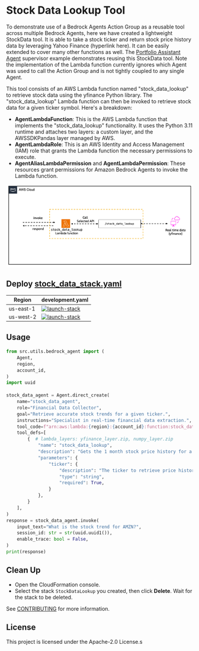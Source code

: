 # Stock Data Lookup Tool

To demonstrate use of a Bedrock Agents Action Group as a reusable tool across multiple Bedrock Agents, here we have created a lightweight StockData tool. It is able to take a stock ticker and return stock price history data by leveraging Yahoo Finance (hyperlink here). It can be easily extended to cover many other functions as well. The [Portfolio Assistant Agent](/examples/multi-agent-collaboration/portfolio_assistant_agent/) supervisor example demonstrates reusing this StockData tool. Note the implementation of the Lambda function currently ignores which Agent was used to call the Action Group and is not tightly coupled to any single Agent.

This tool consists of an AWS Lambda function named "stock_data_lookup" to retrieve stock data using the yfinance Python library. The "stock_data_lookup" Lambda function can then be invoked to retrieve stock data for a given ticker symbol. Here's a breakdown:

- **AgentLambdaFunction**: This is the AWS Lambda function that implements the "stock_data_lookup" functionality. It uses the Python 3.11 runtime and attaches two layers: a custom layer, and the AWSSDKPandas layer managed by AWS.
- **AgentLambdaRole**: This is an AWS Identity and Access Management (IAM) role that grants the Lambda function the necessary permissions to execute.
- **AgentAliasLambdaPermission** and **AgentLambdaPermission**: These resources grant permissions for Amazon Bedrock Agents to invoke the Lambda function.

![architecture](/src/shared/stock_data/architecture.png)

## Deploy [stock_data_stack.yaml](/src/shared/stock_data/cfn_stacks/stock_data_stack.yaml)

|   Region   | development.yaml |
| ---------- | ----------------- |
| us-east-1  | [![launch-stack](https://s3.amazonaws.com/cloudformation-examples/cloudformation-launch-stack.png)](https://console.aws.amazon.com/cloudformation/home?region=us-east-1#/stacks/new?stackName=StockDataLookup&templateURL=https://ws-assets-prod-iad-r-iad-ed304a55c2ca1aee.s3.us-east-1.amazonaws.com/1031afa5-be84-4a6a-9886-4e19ce67b9c2/tools/stock_data_stack.yaml)|
| us-west-2  | [![launch-stack](https://s3.amazonaws.com/cloudformation-examples/cloudformation-launch-stack.png)](https://console.aws.amazon.com/cloudformation/home?region=us-west-2#/stacks/new?stackName=StockDataLookup&templateURL=https://ws-assets-prod-iad-r-pdx-f3b3f9f1a7d6a3d0.s3.us-west-2.amazonaws.com/1031afa5-be84-4a6a-9886-4e19ce67b9c2/tools/stock_data_stack.yaml)|


## Usage

```python
from src.utils.bedrock_agent import (
    Agent,
    region,
    account_id,
)
import uuid

stock_data_agent = Agent.direct_create(
    name="stock_data_agent",
    role="Financial Data Collector",
    goal="Retrieve accurate stock trends for a given ticker.",
    instructions="Specialist in real-time financial data extraction.",
    tool_code=f"arn:aws:lambda:{region}:{account_id}:function:stock_data_lookup",
    tool_defs=[
        {  # lambda_layers: yfinance_layer.zip, numpy_layer.zip
            "name": "stock_data_lookup",
            "description": "Gets the 1 month stock price history for a given stock ticker, formatted as JSON",
            "parameters": {
                "ticker": {
                    "description": "The ticker to retrieve price history for",
                    "type": "string",
                    "required": True,
                }
            },
        }
    ],
)
response = stock_data_agent.invoke(
    input_text="What is the stock trend for AMZN?",
    session_id: str = str(uuid.uuid1()),
    enable_trace: bool = False,
)
print(response)
```

## Clean Up

- Open the CloudFormation console.
- Select the stack `StockDataLookup` you created, then click **Delete**. Wait for the stack to be deleted.

See [CONTRIBUTING](CONTRIBUTING.md#security-issue-notifications) for more information.

## License

This project is licensed under the Apache-2.0 License.s

